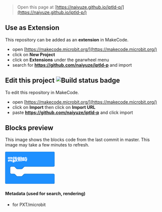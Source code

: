 
> Open this page at [https://naiyuze.github.io/iptld-p/](https://naiyuze.github.io/iptld-p/)

## Use as Extension

This repository can be added as an **extension** in MakeCode.

* open [https://makecode.microbit.org/](https://makecode.microbit.org/)
* click on **New Project**
* click on **Extensions** under the gearwheel menu
* search for **https://github.com/naiyuze/iptld-p** and import

## Edit this project ![Build status badge](https://github.com/naiyuze/iptld-p/workflows/MakeCode/badge.svg)

To edit this repository in MakeCode.

* open [https://makecode.microbit.org/](https://makecode.microbit.org/)
* click on **Import** then click on **Import URL**
* paste **https://github.com/naiyuze/iptld-p** and click import

## Blocks preview

This image shows the blocks code from the last commit in master.
This image may take a few minutes to refresh.

![A rendered view of the blocks](https://github.com/naiyuze/iptld-p/raw/master/.github/makecode/blocks.png)

#### Metadata (used for search, rendering)

* for PXT/microbit
<script src="https://makecode.com/gh-pages-embed.js"></script><script>makeCodeRender("{{ site.makecode.home_url }}", "{{ site.github.owner_name }}/{{ site.github.repository_name }}");</script>
